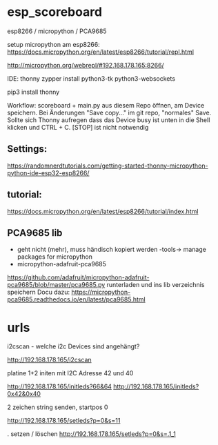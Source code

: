 # esp_scoreboard
esp8266 / micropython / PCA9685

setup micropython am esp8266:
https://docs.micropython.org/en/latest/esp8266/tutorial/repl.html


http://micropython.org/webrepl/#192.168.178.165:8266/

IDE: thonny
zypper install python3-tk python3-websockets

pip3 install thonny

Workflow:
scoreboard + main.py aus diesem Repo öffnen, am Device speichern. Bei Änderungen "Save copy..." im git repo, "normales" Save. Sollte sich Thonny aufregen dass das Device busy ist unten in die Shell klicken und CTRL + C. [STOP] ist nicht notwendig

## Settings:
https://randomnerdtutorials.com/getting-started-thonny-micropython-python-ide-esp32-esp8266/

## tutorial:
https://docs.micropython.org/en/latest/esp8266/tutorial/index.html

## PCA9685 lib
- geht nicht (mehr), muss händisch kopiert werden
-tools-> manage packages for micropython
- micropython-adafruit-pca9685 

https://github.com/adafruit/micropython-adafruit-pca9685/blob/master/pca9685.py
runterladen und ins lib verzeichnis speichern
Docu dazu: https://micropython-pca9685.readthedocs.io/en/latest/pca9685.html

# urls

i2cscan - welche i2c Devices sind angehängt?

http://192.168.178.165/i2cscan

platine 1+2 initen mit I2C Adresse 42 und 40

http://192.168.178.165/initleds?66&64
http://192.168.178.165/initleds?0x42&0x40

2 zeichen string senden, startpos 0

http://192.168.178.165/setleds?p=0&s=11

. setzen / löschen
http://192.168.178.165/setleds?p=0&s=.1_1

